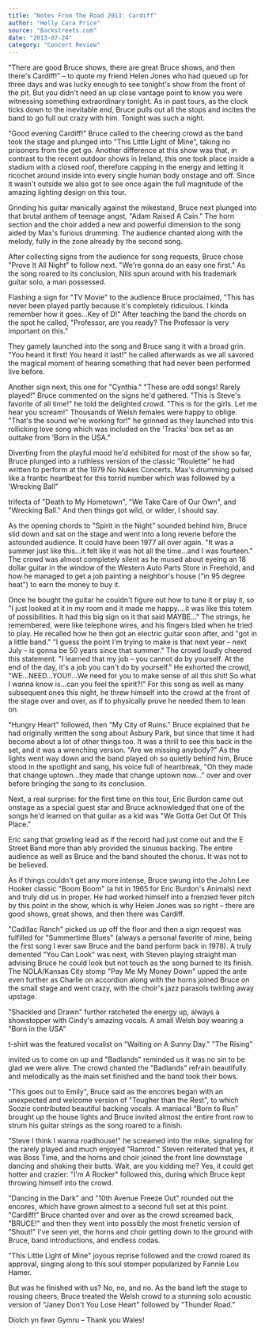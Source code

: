 ```yaml
---
title: "Notes From The Road 2013: Cardiff"
author: "Holly Cara Price"
source: "Backstreets.com"
date: "2013-07-24"
category: "Concert Review"
---
```


"There are good Bruce shows, there are great Bruce shows, and then there's Cardiff!" – to quote my friend Helen Jones who had queued up for three days and was lucky enough to see tonight's show from the front of the pit. But you didn't need an up close vantage point to know you were witnessing something extraordinary tonight. As in past tours, as the clock ticks down to the inevitable end, Bruce pulls out all the stops and incites the band to go full out crazy with him. Tonight was such a night.

"Good evening Cardiff!" Bruce called to the cheering crowd as the band took the stage and plunged into "This Little Light of Mine", taking no prisoners from the get go. Another difference at this show was that, in contrast to the recent outdoor shows in Ireland, this one took place inside a stadium with a closed roof, therefore capping in the energy and letting it ricochet around inside into every single human body onstage and off. Since it wasn't outside we also got to see once again the full magnitude of the amazing lighting design on this tour.

Grinding his guitar manically against the mikestand, Bruce next plunged into that brutal anthem of teenage angst, "Adam Raised A Cain." The horn section and the choir added a new and powerful dimension to the song aided by Max's furious drumming. The audience chanted along with the melody, fully in the zone already by the second song.

After collecting signs from the audience for song requests, Bruce chose "Prove It All Night" to follow next. "We're gonna do an easy one first." As the song roared to its conclusion, Nils spun around with his trademark guitar solo, a man possessed.

Flashing a sign for "TV Movie" to the audience Bruce proclaimed, "This has never been played partly because it's completely ridiculous. I kinda remember how it goes...Key of D!" After teaching the band the chords on the spot he called, "Professor, are you ready? The Professor is very important on this."

They gamely launched into the song and Bruce sang it with a broad grin. "You heard it first! You heard it last!" he called afterwards as we all savored the magical moment of hearing something that had never been performed live before.

Another sign next, this one for "Cynthia." "These are odd songs! Rarely played!" Bruce commented on the signs he'd gathered. "This is Steve's favorite of all time!" he told the delighted crowd. "This is for the girls. Let me hear you scream!" Thousands of Welsh females were happy to oblige. "That's the sound we're working for!" he grinned as they launched into this rollicking love song which was included on the 'Tracks' box set as an outtake from 'Born in the USA."

Diverting from the playful mood he'd exhibited for most of the show so far, Bruce plunged into a ruthless version of the classic "Roulette" he had written to perform at the 1979 No Nukes Concerts. Max's drumming pulsed like a frantic heartbeat for this torrid number which was followed by a 'Wrecking Ball"

trifecta of "Death to My Hometown", "We Take Care of Our Own", and "Wrecking Ball." And then things got wild, or wilder, I should say.

As the opening chords to "Spirit in the Night" sounded behind him, Bruce slid down and sat on the stage and went into a long reverie before the astounded audience. It could have been 1977 all over again. "It was a summer just like this...it felt like it was hot all the time...and I was fourteen." The crowd was almost completely silent as he mused about eyeing an 18 dollar guitar in the window of the Western Auto Parts Store in Freehold, and how he managed to get a job painting a neighbor's house ("in 95 degree heat") to earn the money to buy it.

Once he bought the guitar he couldn't figure out how to tune it or play it, so "I just looked at it in my room and it made me happy....it was like this totem of possibilities. It had this big sign on it that said MAYBE..." The strings, he remembered, were like telephone wires, and his fingers bled when he tried to play. He recalled how he then got an electric guitar soon after, and "got in a little band." "I guess the point I'm trying to make is that next year – next July – is gonna be 50 years since that summer." The crowd loudly cheered this statement. "I learned that my job – you cannot do by yourself. At the end of the day, it's a job you can't do by yourself." He exhorted the crowd, "WE...NEED...YOU!!...We need for you to make sense of all this shit! So what I wanna know is...can you feel the spirit?!" For this song as well as many subsequent ones this night, he threw himself into the crowd at the front of the stage over and over, as if to physically prove he needed them to lean on.

"Hungry Heart" followed, then "My City of Ruins." Bruce explained that he had originally written the song about Asbury Park, but since that time it had become about a lot of other things too. It was a thrill to see this back in the set, and it was a wrenching version. "Are we missing anybody?" As the lights went way down and the band played oh so quietly behind him, Bruce stood in the spotlight and sang, his voice full of heartbreak, "Oh they made that change uptown...they made that change uptown now..." over and over before bringing the song to its conclusion.

Next, a real surprise: for the first time on this tour, Eric Burdon came out onstage as a special guest star and Bruce acknowledged that one of the songs he'd learned on that guitar as a kid was "We Gotta Get Out Of This Place."

Eric sang that growling lead as if the record had just come out and the E Street Band more than ably provided the sinuous backing. The entire audience as well as Bruce and the band shouted the chorus. It was not to be believed.

As if things couldn't get any more intense, Bruce swung into the John Lee Hooker classic "Boom Boom" (a hit in 1965 for Eric Burdon's Animals) next and truly did us in proper. He had worked himself into a frenzied fever pitch by this point in the show, which is why Helen Jones was so right – there are good shows, great shows, and then there was Cardiff.

"Cadillac Ranch" picked us up off the floor and then a sign request was fulfilled for "Summertime Blues" (always a personal favorite of mine, being the first song I ever saw Bruce and the band perform back in 1978). A truly demented "You Can Look" was next, with Steven playing straight man advising Bruce he could look but not touch as the song burned to its finish. The NOLA/Kansas City stomp "Pay Me My Money Down" upped the ante even further as Charlie on accordion along with the horns joined Bruce on the small stage and went crazy, with the choir's jazz parasols twirling away upstage.

"Shackled and Drawn" further ratcheted the energy up, always a showstopper with Cindy's amazing vocals. A small Welsh boy wearing a "Born in the USA"

t-shirt was the featured vocalist on "Waiting on A Sunny Day." "The Rising"

invited us to come on up and "Badlands" reminded us it was no sin to be glad we were alive. The crowd chanted the "Badlands" refrain beautifully and melodically as the main set finished and the band took their bows.

"This goes out to Emily", Bruce said as the encores began with an unexpected and welcome version of "Tougher than the Rest", to which Soozie contributed beautiful backing vocals. A maniacal "Born to Run" brought up the house lights and Bruce invited almost the entire front row to strum his guitar strings as the song roared to a finish.

"Steve I think I wanna roadhouse!" he screamed into the mike, signaling for the rarely played and much enjoyed "Ramrod." Steven reiterated that yes, it was Boss Time, and the horns and choir joined the front line downstage dancing and shaking their butts. Wait, are you kidding me? Yes, it could get hotter and crazier: "I'm A Rocker" followed this, during which Bruce kept throwing himself into the crowd.

"Dancing in the Dark" and "10th Avenue Freeze Out" rounded out the encores, which have grown almost to a second full set at this point. "Cardiff!" Bruce chanted over and over as the crowd screamed back, "BRUCE!" and then they went into possibly the most frenetic version of "Shout!" I've seen yet, the horns and choir getting down to the ground with Bruce, band introductions, and endless codas.

"This Little Light of Mine" joyous reprise followed and the crowd roared its approval, singing along to this soul stomper popularized by Fannie Lou Hamer.

But was he finished with us? No, no, and no. As the band left the stage to rousing cheers, Bruce treated the Welsh crowd to a stunning solo acoustic version of "Janey Don't You Lose Heart" followed by "Thunder Road."

Diolch yn fawr Gymru – Thank you Wales!
